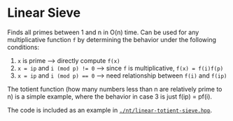 # Linear Sieve

Finds all primes between 1 and n in O(n) time. Can be used for any multiplicative function `f` by determining the behavior under the following conditions:

1. `x` is prime --> directly compute `f(x)`
2. `x = ip` and `i (mod p) != 0` --> since `f` is multiplicative, `f(x) = f(i)f(p)`
3. `x = ip` and `i (mod p) == 0` --> need relationship between `f(i)` and `f(ip)`
 
The totient function (how many numbers less than n are relatively prime to n) is a simple example, where the behavior in case 3 is just f(ip) = pf(i).

The code is included as an example in [`./nt/linear-totient-sieve.hpp`](https://github.com/alanchen-1/cp-library/blob/main/nt/linear-totient-sieve.hpp). 
